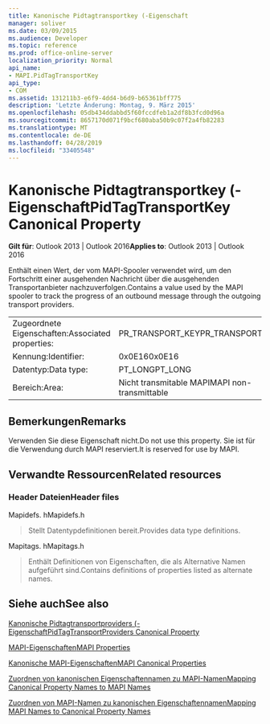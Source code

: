 ```yaml
---
title: Kanonische Pidtagtransportkey (-Eigenschaft
manager: soliver
ms.date: 03/09/2015
ms.audience: Developer
ms.topic: reference
ms.prod: office-online-server
localization_priority: Normal
api_name:
- MAPI.PidTagTransportKey
api_type:
- COM
ms.assetid: 131211b3-e6f9-4dd4-b6d9-b65361bff775
description: 'Letzte Änderung: Montag, 9. März 2015'
ms.openlocfilehash: 05db434ddabbd5f60fccdfeb1a2df8b3fcd0d96a
ms.sourcegitcommit: 8657170d071f9bcf680aba50b9c07f2a4fb82283
ms.translationtype: MT
ms.contentlocale: de-DE
ms.lasthandoff: 04/28/2019
ms.locfileid: "33405548"
---
```

# <a name="pidtagtransportkey-canonical-property"></a><span data-ttu-id="6eff3-103">Kanonische Pidtagtransportkey (-Eigenschaft</span><span class="sxs-lookup"><span data-stu-id="6eff3-103">PidTagTransportKey Canonical Property</span></span>

  
  
<span data-ttu-id="6eff3-104">**Gilt für**: Outlook 2013 | Outlook 2016</span><span class="sxs-lookup"><span data-stu-id="6eff3-104">**Applies to**: Outlook 2013 | Outlook 2016</span></span> 
  
<span data-ttu-id="6eff3-105">Enthält einen Wert, der vom MAPI-Spooler verwendet wird, um den Fortschritt einer ausgehenden Nachricht über die ausgehenden Transportanbieter nachzuverfolgen.</span><span class="sxs-lookup"><span data-stu-id="6eff3-105">Contains a value used by the MAPI spooler to track the progress of an outbound message through the outgoing transport providers.</span></span>
  
|||
|:-----|:-----|
|<span data-ttu-id="6eff3-106">Zugeordnete Eigenschaften:</span><span class="sxs-lookup"><span data-stu-id="6eff3-106">Associated properties:</span></span>  <br/> |<span data-ttu-id="6eff3-107">PR_TRANSPORT_KEY</span><span class="sxs-lookup"><span data-stu-id="6eff3-107">PR_TRANSPORT_KEY</span></span>  <br/> |
|<span data-ttu-id="6eff3-108">Kennung:</span><span class="sxs-lookup"><span data-stu-id="6eff3-108">Identifier:</span></span>  <br/> |<span data-ttu-id="6eff3-109">0x0E16</span><span class="sxs-lookup"><span data-stu-id="6eff3-109">0x0E16</span></span>  <br/> |
|<span data-ttu-id="6eff3-110">Datentyp:</span><span class="sxs-lookup"><span data-stu-id="6eff3-110">Data type:</span></span>  <br/> |<span data-ttu-id="6eff3-111">PT_LONG</span><span class="sxs-lookup"><span data-stu-id="6eff3-111">PT_LONG</span></span>  <br/> |
|<span data-ttu-id="6eff3-112">Bereich:</span><span class="sxs-lookup"><span data-stu-id="6eff3-112">Area:</span></span>  <br/> |<span data-ttu-id="6eff3-113">Nicht transmitable MAPI</span><span class="sxs-lookup"><span data-stu-id="6eff3-113">MAPI non-transmittable</span></span>  <br/> |
   
## <a name="remarks"></a><span data-ttu-id="6eff3-114">Bemerkungen</span><span class="sxs-lookup"><span data-stu-id="6eff3-114">Remarks</span></span>

<span data-ttu-id="6eff3-115">Verwenden Sie diese Eigenschaft nicht.</span><span class="sxs-lookup"><span data-stu-id="6eff3-115">Do not use this property.</span></span> <span data-ttu-id="6eff3-116">Sie ist für die Verwendung durch MAPI reserviert.</span><span class="sxs-lookup"><span data-stu-id="6eff3-116">It is reserved for use by MAPI.</span></span>
  
## <a name="related-resources"></a><span data-ttu-id="6eff3-117">Verwandte Ressourcen</span><span class="sxs-lookup"><span data-stu-id="6eff3-117">Related resources</span></span>

### <a name="header-files"></a><span data-ttu-id="6eff3-118">Header Dateien</span><span class="sxs-lookup"><span data-stu-id="6eff3-118">Header files</span></span>

<span data-ttu-id="6eff3-119">Mapidefs. h</span><span class="sxs-lookup"><span data-stu-id="6eff3-119">Mapidefs.h</span></span>
  
> <span data-ttu-id="6eff3-120">Stellt Datentypdefinitionen bereit.</span><span class="sxs-lookup"><span data-stu-id="6eff3-120">Provides data type definitions.</span></span>
    
<span data-ttu-id="6eff3-121">Mapitags. h</span><span class="sxs-lookup"><span data-stu-id="6eff3-121">Mapitags.h</span></span>
  
> <span data-ttu-id="6eff3-122">Enthält Definitionen von Eigenschaften, die als Alternative Namen aufgeführt sind.</span><span class="sxs-lookup"><span data-stu-id="6eff3-122">Contains definitions of properties listed as alternate names.</span></span>
    
## <a name="see-also"></a><span data-ttu-id="6eff3-123">Siehe auch</span><span class="sxs-lookup"><span data-stu-id="6eff3-123">See also</span></span>



[<span data-ttu-id="6eff3-124">Kanonische Pidtagtransportproviders (-Eigenschaft</span><span class="sxs-lookup"><span data-stu-id="6eff3-124">PidTagTransportProviders Canonical Property</span></span>](pidtagtransportproviders-canonical-property.md)


[<span data-ttu-id="6eff3-125">MAPI-Eigenschaften</span><span class="sxs-lookup"><span data-stu-id="6eff3-125">MAPI Properties</span></span>](mapi-properties.md)
  
[<span data-ttu-id="6eff3-126">Kanonische MAPI-Eigenschaften</span><span class="sxs-lookup"><span data-stu-id="6eff3-126">MAPI Canonical Properties</span></span>](mapi-canonical-properties.md)
  
[<span data-ttu-id="6eff3-127">Zuordnen von kanonischen Eigenschaftennamen zu MAPI-Namen</span><span class="sxs-lookup"><span data-stu-id="6eff3-127">Mapping Canonical Property Names to MAPI Names</span></span>](mapping-canonical-property-names-to-mapi-names.md)
  
[<span data-ttu-id="6eff3-128">Zuordnen von MAPI-Namen zu kanonischen Eigenschaftennamen</span><span class="sxs-lookup"><span data-stu-id="6eff3-128">Mapping MAPI Names to Canonical Property Names</span></span>](mapping-mapi-names-to-canonical-property-names.md)

